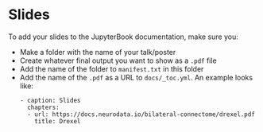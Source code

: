 # Slides
To add your slides to the JupyterBook documentation, make sure you: 
- Make a folder with the name of your talk/poster
- Create whatever final output you want to show as a `.pdf` file
- Add the name of the folder to `manifest.txt` in this folder
- Add the name of the `.pdf` as a URL to `docs/_toc.yml`. An example looks like:
  ```
  - caption: Slides
    chapters:
    - url: https://docs.neurodata.io/bilateral-connectome/drexel.pdf
      title: Drexel
  ```